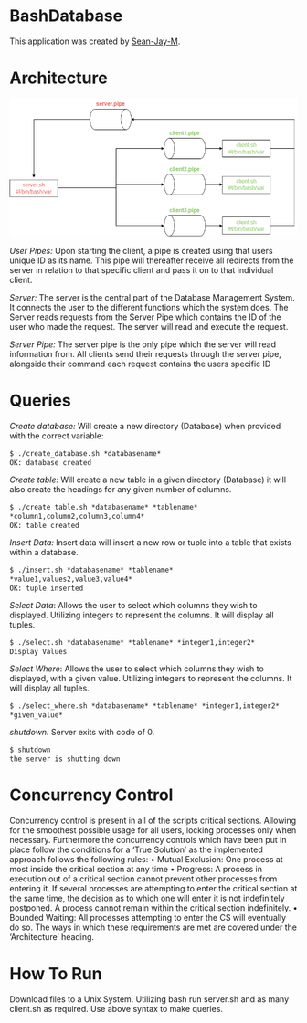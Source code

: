 # BashDatabase
This application was created by [Sean-Jay-M](https://github.com/Sean-Jay-M).

# Architecture
![Architecture](images/databasestructure.png)

*User Pipes:* Upon starting the client, a pipe is created using that users unique ID as its name. This pipe will thereafter receive all redirects from the server in relation to that specific client and pass it on to that individual client. 

*Server:* The server is the central part of the Database Management System. It connects the user to the different functions which the system does. The Server reads requests from the Server Pipe which contains the ID of the user who made the request. The server will read and execute the request.

*Server Pipe:* The server pipe is the only pipe which the server will read information from. All clients send their requests through the server pipe, alongside their command each request contains the users specific ID

# Queries

*Create database:* Will create a new directory (Database) when provided with the correct variable:

    $ ./create_database.sh *databasename* 
    OK: database created

*Create table:*  Will create a new table in a given directory (Database) it will also create the headings for any given number of columns.

    $ ./create_table.sh *databasename* *tablename* *column1,column2,column3,column4*
    OK: table created

*Insert Data:* Insert data will insert a new row or tuple into a table that exists within a database. 

    $ ./insert.sh *databasename* *tablename* *value1,values2,value3,value4*
    OK: tuple inserted

*Select Data*: Allows the user to select which columns they wish to displayed. Utilizing integers to represent the columns. It will display all tuples. 
    
    $ ./select.sh *databasename* *tablename* *integer1,integer2*
    Display Values

*Select Where*:  Allows the user to select which columns they wish to displayed, with a given value. Utilizing integers to represent the columns. It will display all tuples. 
    
    $ ./select_where.sh *databasename* *tablename* *integer1,integer2* *given_value*

*shutdown:* Server exits with code of 0.

    $ shutdown
    the server is shutting down

# Concurrency Control

Concurrency control is present in all of the scripts critical sections. Allowing for the smoothest possible usage for all users, locking processes only when necessary.
Furthermore the concurrency controls which have been put in place follow the conditions for a ‘True Solution’ as the implemented approach follows the following rules: 
•	Mutual Exclusion: One process at most inside the critical section at any time 
•	Progress: A process in execution out of a critical section cannot prevent other processes from entering it. 
If several processes are attempting to enter the critical section at the same time, the decision as to which one will enter it is not indefinitely postponed.
A process cannot remain within the critical section indefinitely.
•	Bounded Waiting: All processes attempting to enter the CS will eventually do so. 
The ways in which these requirements are met are covered under the ‘Architecture’ heading.

# How To Run

Download files to a Unix System.
Utilizing bash run server.sh and as many client.sh as required.
Use above syntax to make queries.
